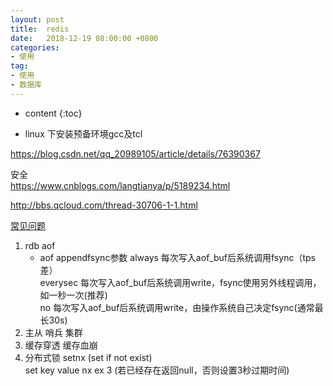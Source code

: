 ```yaml
---
layout: post
title:  redis
date:   2018-12-19 08:00:00 +0800
categories: 
- 使用
tag: 
- 使用
- 数据库
---
```


* content
{:toc}

* linux 下安装预备环境gcc及tcl   

https://blog.csdn.net/qq_20989105/article/details/76390367   

安全   
https://www.cnblogs.com/langtianya/p/5189234.html 
  
http://bbs.qcloud.com/thread-30706-1-1.html   

[常见问题](https://www.cnblogs.com/jasontec/p/9699242.html)

1. rdb aof
    * aof appendfsync参数
    always 每次写入aof_buf后系统调用fsync（tps差）   
    everysec 每次写入aof_buf后系统调用write，fsync使用另外线程调用，如一秒一次(推荐)   
    no 每次写入aof_buf后系统调用write，由操作系统自己决定fsync(通常最长30s)   
1. 主从 哨兵 集群
1. 缓存穿透 缓存血崩
1. 分布式锁 setnx (set if not exist)   
set key value nx ex 3 (若已经存在返回null，否则设置3秒过期时间)
